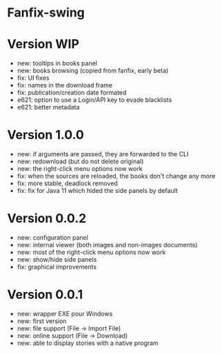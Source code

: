 # Fanfix-swing

# Version WIP

- new: tooltips in books panel
- new: books browsing (copied from fanfix, early beta)
- fix: UI fixes
- fix: names in the download frame
- fix: publication/creation date formated
- e621: option to use a Login/API key to evade blacklists
- e621: better metadata

# Version 1.0.0

- new: if arguments are passed, they are forwarded to the CLI
- new: redownload (but do not delete original)
- new: the right-click menu options now work
- fix: when the sources are reloaded, the books don't change any more
- fix: more stable, deadlock removed
- fix: fix for Java 11 which hided the side panels by default

# Version 0.0.2

- new: configuration panel
- new: internal viewer (both images and non-images documents)
- new: most of the right-click menu options now work
- new: show/hide side panels
- fix: graphical improvements

# Version 0.0.1

- new: wrapper EXE pour Windows
- new: first version
- new: file support (File -> Import File)
- new: online support (File -> Download)
- new: able to display stories with a native program

